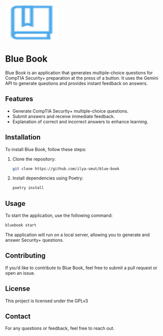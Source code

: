 <img src="https://github.com/ilya-smut/blue-book/blob/main/static/images/book.svg" alt="blue book" width="170" height="115"/>

# Blue Book

Blue Book is an application that generates multiple-choice questions for CompTIA Security+ preparation at the press of a button. It uses the Gemini API to generate questions and provides instant feedback on answers.

## Features
- Generate CompTIA Security+ multiple-choice questions.
- Submit answers and receive immediate feedback.
- Explanation of correct and incorrect answers to enhance learning.

## Installation

To install Blue Book, follow these steps:

1. Clone the repository:
   ```sh
   git clone https://github.com/ilya-smut/blue-book
   ```
2. Install dependencies using Poetry:
   ```sh
   poetry install
   ```

## Usage

To start the application, use the following command:
```sh
bluebook start
```

The application will run on a local server, allowing you to generate and answer Security+ questions.

## Contributing
If you’d like to contribute to Blue Book, feel free to submit a pull request or open an issue.

## License
This project is licensed under the GPLv3

## Contact
For any questions or feedback, feel free to reach out.


